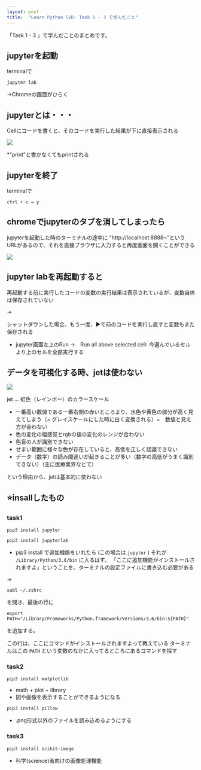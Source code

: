 ```yaml
---
layout: post
title:  "Learn Python SVD: Task 1 - 3 で学んだこと"
---
```


「Task 1 - 3 」で学んだことのまとめです。

## jupyterを起動

terminalで

```
jupyter lab
```

→Chromeの画面がひらく

## jupyterとは・・・

Cellにコードを書くと、そのコードを実行した結果が下に直接表示される

![](https://cl.ly/353u2e1U3o3d/Image%202018-04-06%20at%206.35.17%20PM.png)

*"print"と書かなくてもprintされる

## jupyterを終了

terminalで

```
ctrl + c → y
```

## chromeでjupyterのタブを消してしまったら

jupyterを起動した時のターミナルの途中に
"http://localhost:8888~"というURLがあるので、それを直接ブラウザに入力すると再度画面を開くことができる

![](https://cl.ly/2w0B3F411T0g/[a25adf24fbf1b6f11b96f4d68f242699]_Image%202018-04-06%20at%2012.33.42%20AM.png)

## jupyter labを再起動すると

再起動する前に実行したコードの変数の実行結果は表示されているが、変数自体は保存されていない

→

シャットダウンした場合、もう一度、▶で前のコードを実行し直すと変数もまた保存される

* jupyter画面左上のRun →　Run all above selected cell: 今選んでいるセルより上のセルを全部実行する

## データを可視化する時、jetは使わない

![](https://cl.ly/2e3h1Q3t2T2E/Image%202018-04-06%20at%2011.39.29%20PM.png)

jet ... 虹色（レインボー）のカラースケール

* 一番高い数値である一番右側の赤いところより、水色や黄色の部分が高く見えてしまう（= グレイスケールにした時に白く変換される）=　数値と見え方が合わない
* 色の変化の幅感覚とrgbの値の変化のレンジが合わない
* 色盲の人が識別できない
* せまい範囲に様々な色が存在していると、高低を正しく認識できない
* データ（数字）の読み間違いが起きることが多い（数字の高低がうまく識別できない）（主に医療業界などで）

という理由から、jetは基本的に使わない

## ⭐insallしたもの

### task1

```
pip3 install jupyter
```
```
pip3 install jupyterlab
```

* pip3 install で追加機能をいれたら (この場合は `jupyter` )
それが `/Library/Python/3.6/bin` に入るはず。
「ここに追加機能がインストールされますよ」ということを、ターミナルの設定ファイルに書き込む必要がある

→

```
subl ~/.zshrc
```
を開き、最後の行に

```
export PATH="/Library/Frameworks/Python.framework/Versions/3.6/bin:${PATH}"
```
を追加する。

この行は、ここにコマンドがインストールされますよって教えている
ターミナルはこの `PATH` という変数のなかに入ってるところにあるコマンドを探す

### task2

```
pip3 install matplotlib
```
* math + plot + library
* 図や画像を表示することができるようになる

```
pip3 install pillow
```
* .png形式以外のファイルを読み込めるようにする

### task3

```
pip3 install scikit-image
```
* 科学(science)者向けの画像処理機能

